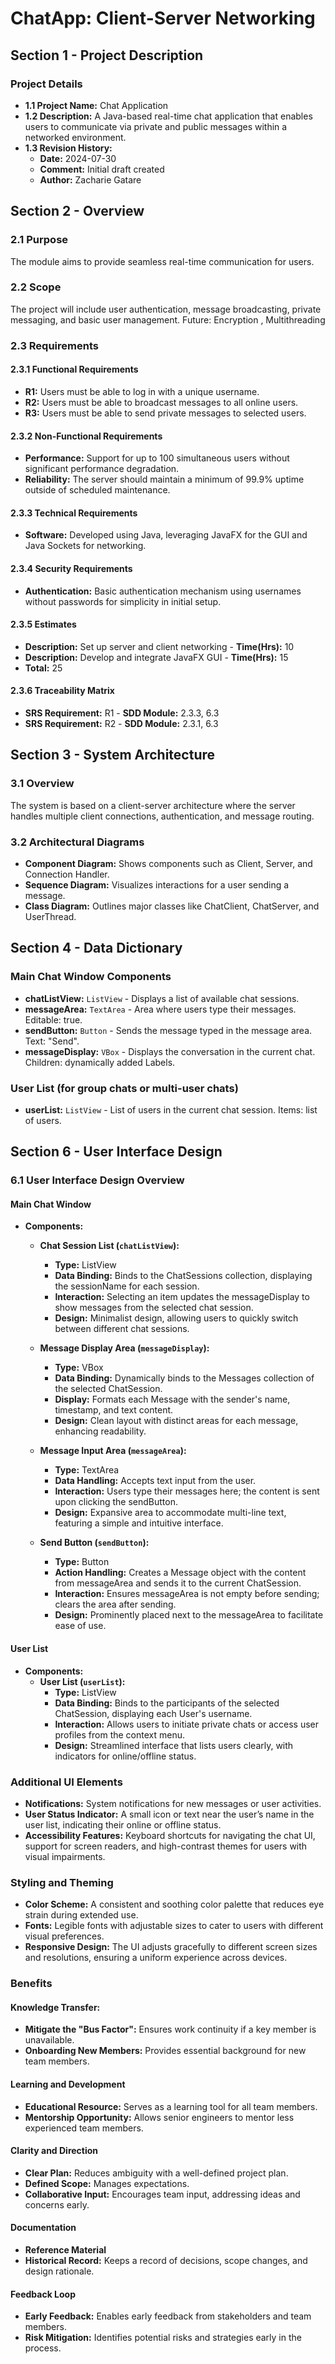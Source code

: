 # ChatApp: Client-Server Networking

## Section 1 - Project Description

### Project Details

- **1.1 Project Name:** Chat Application
- **1.2 Description:** A Java-based real-time chat application that enables users to communicate via private and public messages within a networked environment.
- **1.3 Revision History:**
  - **Date:** 2024-07-30
  - **Comment:** Initial draft created
  - **Author:** Zacharie Gatare

## Section 2 - Overview

### 2.1 Purpose
The module aims to provide seamless real-time communication for users.


### 2.2 Scope
The project will include user authentication, message broadcasting, private messaging, and basic user management.
Future: Encryption , Multithreading

### 2.3 Requirements

#### 2.3.1 Functional Requirements
- **R1:** Users must be able to log in with a unique username.
- **R2:** Users must be able to broadcast messages to all online users.
- **R3:** Users must be able to send private messages to selected users.

#### 2.3.2 Non-Functional Requirements
- **Performance:** Support for up to 100 simultaneous users without significant performance degradation.
- **Reliability:** The server should maintain a minimum of 99.9% uptime outside of scheduled maintenance.

#### 2.3.3 Technical Requirements
- **Software:** Developed using Java, leveraging JavaFX for the GUI and Java Sockets for networking.

#### 2.3.4 Security Requirements
- **Authentication:** Basic authentication mechanism using usernames without passwords for simplicity in initial setup.

#### 2.3.5 Estimates
- **Description:** Set up server and client networking - **Time(Hrs):** 10
- **Description:** Develop and integrate JavaFX GUI - **Time(Hrs):** 15
- **Total:** 25

#### 2.3.6 Traceability Matrix
- **SRS Requirement:** R1 - **SDD Module:** 2.3.3, 6.3
- **SRS Requirement:** R2 - **SDD Module:** 2.3.1, 6.3

## Section 3 - System Architecture

### 3.1 Overview
The system is based on a client-server architecture where the server handles multiple client connections, authentication, and message routing.

### 3.2 Architectural Diagrams
- **Component Diagram:** Shows components such as Client, Server, and Connection Handler.
- **Sequence Diagram:** Visualizes interactions for a user sending a message.
- **Class Diagram:** Outlines major classes like ChatClient, ChatServer, and UserThread.

## Section 4 - Data Dictionary

### Main Chat Window Components

- **chatListView:** `ListView` - Displays a list of available chat sessions.
- **messageArea:** `TextArea` - Area where users type their messages. Editable: true.
- **sendButton:** `Button` - Sends the message typed in the message area. Text: "Send".
- **messageDisplay:** `VBox` - Displays the conversation in the current chat. Children: dynamically added Labels.

### User List (for group chats or multi-user chats)

- **userList:** `ListView` - List of users in the current chat session. Items: list of users.

## Section 6 - User Interface Design

### 6.1 User Interface Design Overview

#### Main Chat Window
- **Components:**
  - **Chat Session List (`chatListView`):**
    - **Type:** ListView
    - **Data Binding:** Binds to the ChatSessions collection, displaying the sessionName for each session.
    - **Interaction:** Selecting an item updates the messageDisplay to show messages from the selected chat session.
    - **Design:** Minimalist design, allowing users to quickly switch between different chat sessions.

  - **Message Display Area (`messageDisplay`):**
    - **Type:** VBox
    - **Data Binding:** Dynamically binds to the Messages collection of the selected ChatSession.
    - **Display:** Formats each Message with the sender's name, timestamp, and text content.
    - **Design:** Clean layout with distinct areas for each message, enhancing readability.

  - **Message Input Area (`messageArea`):**
    - **Type:** TextArea
    - **Data Handling:** Accepts text input from the user.
    - **Interaction:** Users type their messages here; the content is sent upon clicking the sendButton.
    - **Design:** Expansive area to accommodate multi-line text, featuring a simple and intuitive interface.

  - **Send Button (`sendButton`):**
    - **Type:** Button
    - **Action Handling:** Creates a Message object with the content from messageArea and sends it to the current ChatSession.
    - **Interaction:** Ensures messageArea is not empty before sending; clears the area after sending.
    - **Design:** Prominently placed next to the messageArea to facilitate ease of use.

#### User List
- **Components:**
  - **User List (`userList`):**
    - **Type:** ListView
    - **Data Binding:** Binds to the participants of the selected ChatSession, displaying each User's username.
    - **Interaction:** Allows users to initiate private chats or access user profiles from the context menu.
    - **Design:** Streamlined interface that lists users clearly, with indicators for online/offline status.

### Additional UI Elements
- **Notifications:** System notifications for new messages or user activities.
- **User Status Indicator:** A small icon or text near the user’s name in the user list, indicating their online or offline status.
- **Accessibility Features:** Keyboard shortcuts for navigating the chat UI, support for screen readers, and high-contrast themes for users with visual impairments.

### Styling and Theming
- **Color Scheme:** A consistent and soothing color palette that reduces eye strain during extended use.
- **Fonts:** Legible fonts with adjustable sizes to cater to users with different visual preferences.
- **Responsive Design:** The UI adjusts gracefully to different screen sizes and resolutions, ensuring a uniform experience across devices.

### Benefits

#### Knowledge Transfer:
- **Mitigate the "Bus Factor":** Ensures work continuity if a key member is unavailable.
- **Onboarding New Members:** Provides essential background for new team members.

#### Learning and Development
- **Educational Resource:** Serves as a learning tool for all team members.
- **Mentorship Opportunity:** Allows senior engineers to mentor less experienced team members.

#### Clarity and Direction
- **Clear Plan:** Reduces ambiguity with a well-defined project plan.
- **Defined Scope:** Manages expectations.
- **Collaborative Input:** Encourages team input, addressing ideas and concerns early.

#### Documentation
- **Reference Material**
- **Historical Record:** Keeps a record of decisions, scope changes, and design rationale.

#### Feedback Loop
- **Early Feedback:** Enables early feedback from stakeholders and team members.
- **Risk Mitigation:** Identifies potential risks and strategies early in the process.
